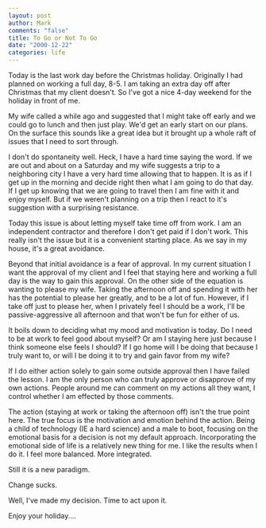 ```yaml
--- 
layout: post
author: Mark
comments: "false"
title: To Go or Not To Go
date: "2000-12-22"
categories: life
---
```

Today is the last work day before the Christmas holiday. Originally I had planned on working a full day, 8-5.          I am taking an extra day off after Christmas that my client doesn't. So I've got a nice 4-day weekend for the          holiday in front of me.

My wife called a while ago and suggested that I might take off early and we could go to lunch and then just          play. We'd get an early start on our plans. On the surface this sounds like a great idea but it brought up a          whole raft of issues that I need to sort through.

I don't do spontaneity well. Heck, I have a hard time saying the word. If we are out and about on a Saturday          and my wife suggests a trip to a neighboring city I have a very hard time allowing that to happen. It is as if          I get up in the morning and decide right then what I am going to do that day. If I get up knowing that we are          going to travel then I am fine with it and enjoy myself. But if we weren't planning on a trip then I react to          it's suggestion with a surprising resistance.

Today this issue is about letting myself take time off from work. I am an independent contractor and therefore          I don't get paid if I don't work. This really isn't the issue but it is a convenient starting place. As we say          in my house, it's a great avoidance.

Beyond that initial avoidance is a fear of approval. In my current situation I want the approval of my client          and I feel that staying here and working a full day is the way to gain this approval. On the other side of the          equation is wanting to please my wife. Taking the afternoon off and spending it with her has the potential to          please her greatly, and to be a lot of fun. However, if I take off just to please her, when I privately feel I          should be a work, I'll be passive-aggressive all afternoon and that won't be fun for either of us.

It boils down to deciding what my mood and motivation is today. Do I need to be at work to feel good about          myself? Or am I staying here just because I think someone else feels I should? If I go home will I be doing          that because I truly want to, or will I be doing it to try and gain favor from my wife?

If I do either action solely to gain some outside approval then I have failed the lesson. I am the only person          who can truly approve or disapprove of my own actions. People around me can comment on my actions all they want,          I control whether I am effected by those comments.

The action (staying at work or taking the afternoon off) isn't the true point here. The true focus is the          motivation and emotion behind the action. Being a child of technology (IE a hard science) and a male to boot,          focusing on the emotional basis for a decision is not my default approach. Incorporating the emotional side of          life is a relatively new thing for me. I like the results when I do it. I feel more balanced. More integrated.

Still it is a new paradigm.

Change sucks.

Well, I've made my decision. Time to act upon it.

Enjoy your holiday....
